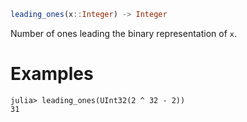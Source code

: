 ```julia
leading_ones(x::Integer) -> Integer
```

Number of ones leading the binary representation of `x`.

# Examples

```jldoctest
julia> leading_ones(UInt32(2 ^ 32 - 2))
31
```
